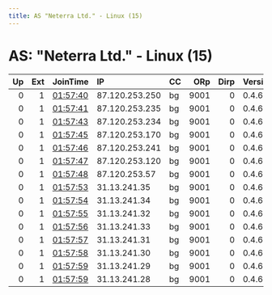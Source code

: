```yaml
---
title: AS "Neterra Ltd." - Linux (15)
---
```


# AS: "Neterra Ltd." - Linux (15)

|   Up |   Ext | JoinTime                                                                                              | IP             | CC   |   ORp |   Dirp | Version   | Contact                   | Nickname       |   eFamMembers |
|-----:|------:|:------------------------------------------------------------------------------------------------------|:---------------|:-----|------:|-------:|:----------|:--------------------------|:---------------|--------------:|
|    0 |     1 | [01:57:40](https://nusenu.github.io/OrNetStats/w/relay/A2049B211663B03B3DBC98C462EB9228A33C996B.html) | 87.120.253.250 | bg   |  9001 |      0 | 0.4.6.9   | glowieonionlover@riseup.n | neptunium264   |            48 |
|    0 |     1 | [01:57:41](https://nusenu.github.io/OrNetStats/w/relay/13E7EC1838B96FAD9DCC1B18F37BF0650EF05D03.html) | 87.120.253.235 | bg   |  9001 |      0 | 0.4.6.9   | glowieonionlover@riseup.n | rubidium556    |            48 |
|    0 |     1 | [01:57:43](https://nusenu.github.io/OrNetStats/w/relay/8EAF1FCA9E3D75B6FA272C0AA0560BB728B279F8.html) | 87.120.253.234 | bg   |  9001 |      0 | 0.4.6.9   | glowieonionlover@riseup.n | nobelium230    |            48 |
|    0 |     1 | [01:57:45](https://nusenu.github.io/OrNetStats/w/relay/2D7952D6A5A01C9FD88CF3E14D7DF3D946D840FC.html) | 87.120.253.170 | bg   |  9001 |      0 | 0.4.6.9   | glowieonionlover@riseup.n | gallium651     |            48 |
|    0 |     1 | [01:57:46](https://nusenu.github.io/OrNetStats/w/relay/A2391842C2BA70C0F30B6D90D4A57310364F4AF7.html) | 87.120.253.241 | bg   |  9001 |      0 | 0.4.6.9   | glowieonionlover@riseup.n | copper90       |            48 |
|    0 |     1 | [01:57:47](https://nusenu.github.io/OrNetStats/w/relay/D0DDDFB420C7355B1ADF3C857FEA280F31DFEA66.html) | 87.120.253.120 | bg   |  9001 |      0 | 0.4.6.9   | glowieonionlover@riseup.n | roentgenium284 |            48 |
|    0 |     1 | [01:57:48](https://nusenu.github.io/OrNetStats/w/relay/6C2E160E8BC0D4C365551666E483F4869E2D9BB9.html) | 87.120.253.57  | bg   |  9001 |      0 | 0.4.6.9   | glowieonionlover@riseup.n | thorium709     |            48 |
|    0 |     1 | [01:57:53](https://nusenu.github.io/OrNetStats/w/relay/FD783890FF3C83605A3AB9590A1F626F46889710.html) | 31.13.241.35   | bg   |  9001 |      0 | 0.4.6.9   | glowieonionlover@riseup.n | mendelevium522 |            48 |
|    0 |     1 | [01:57:54](https://nusenu.github.io/OrNetStats/w/relay/23462B6A0F82EE704BC8769BF87C5D516C0E35A5.html) | 31.13.241.34   | bg   |  9001 |      0 | 0.4.6.9   | glowieonionlover@riseup.n | ytterbium398   |            48 |
|    0 |     1 | [01:57:55](https://nusenu.github.io/OrNetStats/w/relay/3EB82FC16FCB85B8E56A503E148A89EBF502B04C.html) | 31.13.241.32   | bg   |  9001 |      0 | 0.4.6.9   | glowieonionlover@riseup.n | vanadium108    |            48 |
|    0 |     1 | [01:57:56](https://nusenu.github.io/OrNetStats/w/relay/73805E8020F097285F0A3344233DBFE668C8712F.html) | 31.13.241.33   | bg   |  9001 |      0 | 0.4.6.9   | glowieonionlover@riseup.n | radium449      |            48 |
|    0 |     1 | [01:57:57](https://nusenu.github.io/OrNetStats/w/relay/E02F644CB3B0EDAD36E4604EC00619AC45A8D4CE.html) | 31.13.241.31   | bg   |  9001 |      0 | 0.4.6.9   | glowieonionlover@riseup.n | polonium961    |            48 |
|    0 |     1 | [01:57:58](https://nusenu.github.io/OrNetStats/w/relay/18C9A7268D8FB83406CCE25B153282CF29322006.html) | 31.13.241.30   | bg   |  9001 |      0 | 0.4.6.9   | glowieonionlover@riseup.n | americium419   |            48 |
|    0 |     1 | [01:57:59](https://nusenu.github.io/OrNetStats/w/relay/1E7F896225EA85F755DB24C9084CC69C39D4FCE1.html) | 31.13.241.29   | bg   |  9001 |      0 | 0.4.6.9   | glowieonionlover@riseup.n | sodium136      |            48 |
|    0 |     1 | [01:57:59](https://nusenu.github.io/OrNetStats/w/relay/C92ED74508C4D2A8577C0073607AB8A2B6402690.html) | 31.13.241.28   | bg   |  9001 |      0 | 0.4.6.9   | glowieonionlover@riseup.n | actinium934    |            48 |
